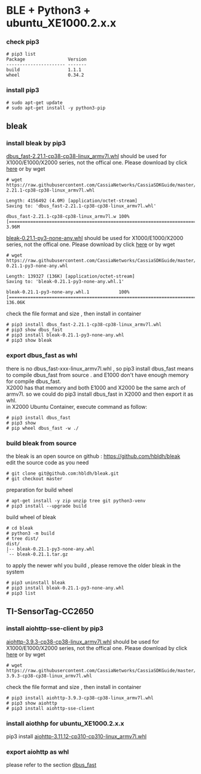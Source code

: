 # BLE + Python3 + ubuntu_XE1000.2.x.x  
### check pip3  
```
# pip3 list
Package                Version
---------------------- -------
build                  1.1.1  
wheel                  0.34.2 
```
### install pip3  
```
# sudo apt-get update
# sudo apt-get install -y python3-pip
```
## bleak
### install bleak by pip3  
[dbus_fast-2.21.1-cp38-cp38-linux_armv7l.whl](https://raw.githubusercontent.com/CassiaNetworks/CassiaSDKGuide/master/ubuntu_XE1000/pip3_whl/dbus_fast-2.21.1-cp38-cp38-linux_armv7l.whl) should be used for X1000/E1000/X2000 series, not the offical one. Please download by click [here](https://raw.githubusercontent.com/CassiaNetworks/CassiaSDKGuide/master/ubuntu_XE1000/pip3_whl/dbus_fast-2.21.1-cp38-cp38-linux_armv7l.whl) or by wget
```
# wget https://raw.githubusercontent.com/CassiaNetworks/CassiaSDKGuide/master/ubuntu_XE1000/pip3_whl/dbus_fast-2.21.1-cp38-cp38-linux_armv7l.whl

Length: 4156492 (4.0M) [application/octet-stream]
Saving to: 'dbus_fast-2.21.1-cp38-cp38-linux_armv7l.whl'

dbus_fast-2.21.1-cp38-cp38-linux_armv7l.w 100%[===================================================================================>]   3.96M
```
[bleak-0.21.1-py3-none-any.whl](https://raw.githubusercontent.com/CassiaNetworks/CassiaSDKGuide/master/ubuntu_XE1000/pip3_whl/bleak-0.21.1-py3-none-any.whl) should be used for X1000/E1000/X2000 series, not the offical one. Please download by click [here](https://raw.githubusercontent.com/CassiaNetworks/CassiaSDKGuide/master/ubuntu_XE1000/pip3_whl/bleak-0.21.1-py3-none-any.whl) or by wget
```
# wget https://raw.githubusercontent.com/CassiaNetworks/CassiaSDKGuide/master/ubuntu_XE1000/pip3_whl/bleak-0.21.1-py3-none-any.whl

Length: 139327 (136K) [application/octet-stream]
Saving to: 'bleak-0.21.1-py3-none-any.whl.1'

bleak-0.21.1-py3-none-any.whl.1           100%[===================================================================================>] 136.06K
```
check the file format and size , then install in container
```
# pip3 install dbus_fast-2.21.1-cp38-cp38-linux_armv7l.whl  
# pip3 show dbus_fast
# pip3 install bleak-0.21.1-py3-none-any.whl
# pip3 show bleak
```
### export dbus_fast as whl
there is no dbus_fast-xxx-linux_armv7l.whl , so pip3 install dbus_fast means to compile dbus_fast from source . and E1000 don't have enough memory for compile dbus_fast.  
X2000 has that memory and both E1000 and X2000 be the same arch of armv7l. so we could do pip3 install dbus_fast in X2000 and then export it as whl.  
in X2000 Ubuntu Container, execute command as follow:  
```
# pip3 install dbus_fast
# pip3 show
# pip wheel dbus_fast -w ./
```
### build bleak  from source
the bleak is an open source on github : https://github.com/hbldh/bleak  
edit the source code as you need  
```
# git clone git@github.com:hbldh/bleak.git
# git checkout master
```
preparation for build wheel  
```
# apt-get install -y zip unzip tree git python3-venv
# pip3 install --upgrade build
```
build wheel of bleak
```
# cd bleak
# python3 -m build
# tree dist/
dist/
|-- bleak-0.21.1-py3-none-any.whl
`-- bleak-0.21.1.tar.gz
```
to apply the newer whl you build , please remove the older bleak in the system  
```
# pip3 uninstall bleak
# pip3 install bleak-0.21.1-py3-none-any.whl
# pip3 list
```
## TI-SensorTag-CC2650
### install aiohttp-sse-client by pip3
[aiohttp-3.9.3-cp38-cp38-linux_armv7l.whl](https://raw.githubusercontent.com/CassiaNetworks/CassiaSDKGuide/master/ubuntu_XE1000/pip3_whl/aiohttp-3.9.3-cp38-cp38-linux_armv7l.whl) should be used for X1000/E1000/X2000 series, not the offical one. Please download by click [here](https://raw.githubusercontent.com/CassiaNetworks/CassiaSDKGuide/master/ubuntu_XE1000/pip3_whl/aiohttp-3.9.3-cp38-cp38-linux_armv7l.whl) or by wget
```
# wget https://raw.githubusercontent.com/CassiaNetworks/CassiaSDKGuide/master/ubuntu_XE1000/pip3_whl/aiohttp-3.9.3-cp38-cp38-linux_armv7l.whl
```
check the file format and size , then install in container
```
# pip3 install aiohttp-3.9.3-cp38-cp38-linux_armv7l.whl
# pip3 show aiohttp
# pip3 install aiohttp-sse-client
```
### install aiothhp for ubuntu_XE1000.2.x.x
pip3 install [aiohttp-3.11.12-cp310-cp310-linux_armv7l.whl](https://raw.githubusercontent.com/CassiaNetworks/CassiaSDKGuide/master/ubuntu_XE1000/pip3_whl/aiohttp-3.11.12-cp310-cp310-linux_armv7l.whl) 
### export aiohttp as whl
please refer to the section [dbus_fast](python3_pip.md#export-dbus_fast-as-whl)  
